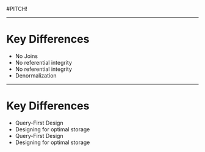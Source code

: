 #PITCH!

---

# Key Differences
- No Joins
- No referential integrity
- No referential integrity
- Denormalization

---

# Key Differences
- Query-First Design
- Designing for optimal storage
- Query-First Design
- Designing for optimal storage

